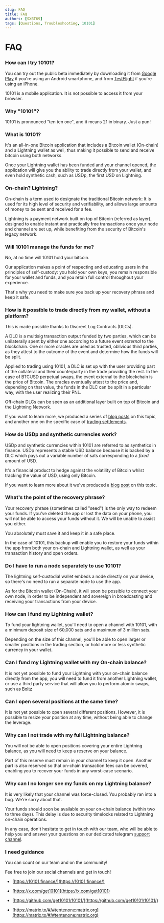 ```yaml
---
slug: FAQ
title: FAQ 
authors: [SXBT69]
tags: [Questions, Troubleshooting, 10101]
---
```


# FAQ

### How can I try 10101?

You can try out the public beta immediately by downloading it from [Google Play](https://play.google.com/store/apps/details?id=finance.get10101.app) if you're using an Android smartphone, and from [TestFlight](https://testflight.apple.com/join/WhwnPUh8) if you're using an iPhone.

10101 is a mobile application. It is not possible to access it from your browser.
### Why "10101"?

10101 is pronounced "ten ten one", and it means 21 in binary. Just a pun!

### What is 10101?

It's an all-in-one Bitcoin application that includes a Bitcoin wallet (On-chain) and a Lightning wallet as well, thus making it possible to send and receive bitcoin using both networks.

Once your Lightning wallet has been funded and your channel opened, the application will give you the ability to trade directly from your wallet, and even hold synthetic cash, such as USDp, the first USD on Lightning.

### On-chain? Lightning?

On-chain is a term used to designate the traditional Bitcoin network: It is used for its high level of security and verifiability, and allows large amounts of money to be sent and received for a fee.

Lightning is a payment network built on top of Bitcoin (referred as layer), designed to enable instant and practically free transactions once your node and channel are set up, while benefiting from the security of Bitcoin's legacy network.

### Will 10101 manage the funds for me?

No, at no time will 10101 hold your bitcoin.

Our application makes a point of respecting and educating users in the principles of self-custody: you hold your own keys, you remain responsible for your wallet and funds, and you retain full control throughout your experience.

That's why you need to make sure you back up your recovery phrase and keep it safe.

### How is it possible to trade directly from my wallet, without a platform?

This is made possible thanks to Discreet Log Contracts (DLCs).

A DLC is a multisig transaction output funded by two parties, which can be unilaterally spent by either one according to a future event _external_ to the blockchain. One or more oracles are used as trusted, oblivious third parties, as they attest to the outcome of the event and determine how the funds will be split.

Applied to trading using 10101, a DLC is set up with the user providing part of the collateral and their counterparty in the trade providing the rest. In the case of BTCUSD perpetual swaps, the event external to the blockchain is the price of Bitcoin. The oracles eventually attest to the price and, depending on that value, the funds in the DLC can be split in a particular way, with the user realizing their PNL.


Off-chain DLCs can be seen as an additional layer built on top of Bitcoin and the Lightning Network.

If you want to learn more, we produced a series of [blog posts](https://10101.finance/blog/dlc-to-lightning-part-1) on this topic, and another one on the specific case of [trading settlements](https://10101.finance/blog/trade-settlement).


### How do USDp and synthetic currencies work?

USDp and synthetic currencies within 10101 are referred to as synthetics in finance.
USDp represents a stable USD balance because it is backed by a DLC which pays out a variable number of sats corresponding to a _fixed_ amount of USD.

It's a financial product to hedge against the volatility of Bitcoin whilst tracking the value of USD, using only Bitcoin.

If you want to learn more about it we've produced a [blog post](https://10101.finance/blog/synthetic-stable) on this topic.

### What's the point of the recovery phrase?

Your recovery phrase (sometimes called "seed") is the only way to redeem your funds. If you've deleted the app or lost the data on your phone, you will not be able to access your funds without it. We will be unable to assist you either.

You absolutely must save it and keep it in a safe place.

In the case of 10101, this backup will enable you to restore your funds within the app from both your on-chain and Lightning wallet, as well as your transaction history and open orders.

### Do I have to run a node separately to use 10101?

The lightning self-custodial wallet embeds a node directly on your device, so there's no need to run a separate node to use the app.

As for the Bitcoin wallet (On-Chain), it will soon be possible to connect your own node, in order to be independent and sovereign in broadcasting and receiving your transactions from your device.

### How can I fund my Lightning wallet?

To fund your lightning wallet, you'll need to open a channel with 10101, with a minimum deposit size of 60,000 sats and a maximum of 3 million sats.

Depending on the size of this channel, you'll be able to open larger or smaller positions in the trading section, or hold more or less synthetic currency in your wallet.

### Can I fund my Lightning wallet with my On-chain balance?

It is not yet possible to fund your Lightning with your on-chain balance directly from the app, you will need to fund it from another Lightning wallet, or use a third party service that will allow you to perform atomic swaps, such as [Boltz](https://boltz.exchange)

### Can I open several positions at the same time?

It is not yet possible to open several different positions. However, it is possible to resize your position at any time, without being able to change the leverage.

### Why can I not trade with my full Lightning balance?

You will not be able to open positions covering your entire Lightning balance, as you will need to keep a reserve on your balance.

Part of this reserve must remain in your channel to keep it open. Another part is also reserved so that on-chain transaction fees can be covered, enabling you to recover your funds in any worst-case scenario.

### Why can I no longer see my funds on my Lightning balance?

It is very likely that your channel was force-closed. You probably ran into a bug. We're sorry about that.

Your funds should soon be available on your on-chain balance (within two to three days). This delay is due to security timelocks related to Lightning on-chain operations.

In any case, don't hesitate to get in touch with our team, who will be able to help you and answer your questions on our dedicated telegram [support channel](https://t.me/get10101/1189).

### I need guidance

You can count on our team and on the community!

Fee free to join our social channels and get in touch! 
-   [https://10101.finance/](https://10101.finance/)
    
-   [https://x.com/get10101](https://x.com/get10101)
    
-   [https://github.com/get10101/10101/](https://github.com/get10101/10101/)
    
-   [https://matrix.to/#/#tentenone:matrix.org](https://matrix.to/#/#tentenone:matrix.org)
